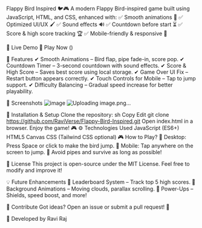 Flappy Bird Inspired 🐦🎮
A modern Flappy Bird-inspired game built using JavaScript, HTML, and CSS, enhanced with:
✅ Smooth animations 🎨
✅ Optimized UI/UX 🖌️
✅ Sound effects 🔊
✅ Countdown before start ⏳
✅ Score & high score tracking 🏆
✅ Mobile-friendly & responsive 📱

🔹 Live Demo
🚀 Play Now ()

📌 Features
✔ Smooth Animations – Bird flap, pipe fade-in, score pop.
✔ Countdown Timer – 3-second countdown with sound effects.
✔ Score & High Score – Saves best score using local storage.
✔ Game Over UI Fix – Restart button appears correctly.
✔ Touch Controls for Mobile – Tap to jump support.
✔ Difficulty Balancing – Gradual speed increase for better playability.

📸 Screenshots
![image](https://github.com/user-attachments/assets/52715cee-8cac-4e49-8a77-9e8fb6d16d9e)
![Uploading image.png…]()


🚀 Installation & Setup
Clone the repository:
sh
Copy
Edit
git clone https://github.com/RaviVerse/Flappy-Bird-Inspired.git
Open index.html in a browser.
Enjoy the game! 🎮
⚙️ Technologies Used
JavaScript (ES6+)
HTML5 Canvas
CSS (Tailwind CSS optional)
🎮 How to Play?
🔹 Desktop: Press Space or click to make the bird jump.
🔹 Mobile: Tap anywhere on the screen to jump.
🔹 Avoid pipes and survive as long as possible!

📜 License
This project is open-source under the MIT License. Feel free to modify and improve it!

💡 Future Enhancements
📌 Leaderboard System – Track top 5 high scores.
📌 Background Animations – Moving clouds, parallax scrolling.
📌 Power-Ups – Shields, speed boost, and more!

📩 Contribute
Got ideas? Open an issue or submit a pull request! 🚀

💖 Developed by Ravi Raj
